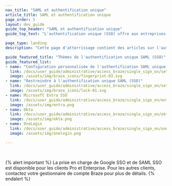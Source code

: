 ```yaml
---
nav_title: "SAML et authentification unique"
article_title: SAML et authentification unique
page_order: 5
layout: dev_guide
guide_top_header: "SAML et authentification unique"
guide_top_text: "L'authentification unique (SSO) offre aux entreprises un moyen sécurisé et centralisé de contrôler l'accès au tableau de bord de Braze. En bref, un seul ensemble d'identifiants peut être utilisé pour accéder à différentes applications, y compris Braze. <br> <br> Braze prend en charge l'authentification unique SAML, qui répond aux dernières normes industrielles Security Assertion Markup Language (SAML 2.0), et prend également en charge Microsoft Entra ID (anciennement Azure Active Directory), Okta et OneLogin."

page_type: landing
description: "Cette page d'atterrissage contient des articles sur l'authentification unique (SSO). Vous y trouverez de l'aide pour configurer les fournisseurs d'identité pris en charge ou pour effectuer une configuration personnalisée."

guide_featured_title: "Thèmes de l'authentification unique SAML (SSO)"
guide_featured_list:
- name: "Configuration personnalisée de l'authentification SAML unique (SSO)"
  link: /docs/user_guide/administrative/access_braze/single_sign_on/set_up/
  image: /assets/img/braze_icons/fingerprint-03.svg
- name: "Restreindre à l'authentification unique SAML (SSO)"
  link: /docs/user_guide/administrative/access_braze/single_sign_on/set_up/#restriction
  image: /assets/img/braze_icons/lock-01.svg
- name: Microsoft Entra SSO
  link: /docs/user_guide/administrative/access_braze/single_sign_on/entra/
  image: /assets/img/entra.png
- name: Okta
  link: /docs/user_guide/administrative/access_braze/single_sign_on/okta/
  image: /assets/img/okta.png
- name: OneLogin
  link: /docs/user_guide/administrative/access_braze/single_sign_on/onelogin/
  image: /assets/img/onelogin.png

---
```


<br>

{% alert important %}
La prise en charge de Google SSO et de SAML SSO est disponible pour les clients Pro et Enterprise. Pour les autres clients, contactez votre gestionnaire de compte Braze pour plus de détails.
{% endalert %}

<br>
